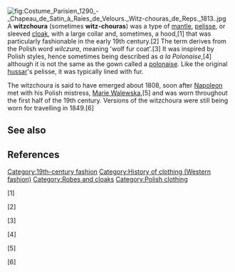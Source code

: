 ![](Costume_Parisien_1290_-_Chapeau_de_Satin_à_Raies_de_Velours._Witz-chouras_de_Reps._1813..jpg "fig:Costume_Parisien_1290_-_Chapeau_de_Satin_à_Raies_de_Velours._Witz-chouras_de_Reps._1813..jpg")
A **witzchoura** (sometimes **witz-chouras**) was a type of
[mantle](mantle_(clothing) "wikilink"), [pelisse](pelisse "wikilink"),
or sleeved [cloak](cloak "wikilink"), with a large collar and,
sometimes, a hood,[1] that was particularly fashionable in the early
19th century.[2] The term derives from the Polish word *wilczura*,
meaning 'wolf fur coat'.[3] It was inspired by Polish styles, hence
sometimes being described as *a la Polonaise*,[4] although it is not the
same as the gown called a [polonaise](polonaise_(clothing) "wikilink").
Like the original [hussar](hussar "wikilink")'s pelisse, it was
typically lined with fur.

The witzchoura is said to have emerged about 1808, soon after
[Napoleon](Napoleon "wikilink") met with his Polish mistress, [Marie
Walewska](Marie_Walewska "wikilink"),[5] and was worn throughout the
first half of the 19th century. Versions of the witzchoura were still
being worn for travelling in 1849.[6]

## See also

## References

[Category:19th-century
fashion](Category:19th-century_fashion "wikilink") [Category:History of
clothing (Western
fashion)](Category:History_of_clothing_(Western_fashion) "wikilink")
[Category:Robes and cloaks](Category:Robes_and_cloaks "wikilink")
[Category:Polish clothing](Category:Polish_clothing "wikilink")

[1]

[2]

[3]

[4]

[5]

[6]